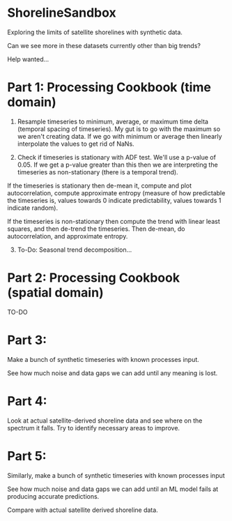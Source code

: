 # ShorelineSandbox
Exploring the limits of satellite shorelines with synthetic data.

Can we see more in these datasets currently other than big trends?

Help wanted...

# Part 1: Processing Cookbook (time domain)

1. Resample timeseries to minimum, average, or maximum time delta (temporal spacing of timeseries). My gut is to go with the maximum so we aren't creating data. If we go with minimum or average then linearly interpolate the values to get rid of NaNs.

2. Check if timeseries is stationary with ADF test. We'll use a p-value of 0.05. If we get a p-value greater than this then we are interpreting
the timeseries as non-stationary (there is a temporal trend). 

If the timeseries is stationary then de-mean it, compute and plot autocorrelation, compute approximate entropy (measure of how predictable the timeseries is, values towards 0 indicate predictability, values towards 1 indicate random).

If the timeseries is non-stationary then compute the trend with linear least squares,
and then de-trend the timeseries. Then de-mean, do autocorrelation, and approximate entropy.

3. To-Do: Seasonal trend decomposition...

# Part 2: Processing Cookbook (spatial domain)

TO-DO

# Part 3:

Make a bunch of synthetic timeseries with known processes input.

See how much noise and data gaps we can add until any meaning is lost.

# Part 4:

Look at actual satellite-derived shoreline data and see where on the spectrum it falls. Try to identify necessary areas to improve.

# Part 5:

Similarly, make a bunch of synthetic timeseries with known processes input

See how much noise and data gaps we can add until an ML model fails at producing accurate predictions.

Compare with actual satellite derived shoreline data.






